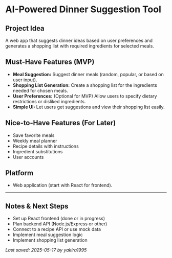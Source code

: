 # AI-Powered Dinner Suggestion Tool

## Project Idea
A web app that suggests dinner ideas based on user preferences and generates a shopping list with required ingredients for selected meals.

## Must-Have Features (MVP)
- **Meal Suggestion:** Suggest dinner meals (random, popular, or based on user input).
- **Shopping List Generation:** Create a shopping list for the ingredients needed for chosen meals.
- **User Preferences:** (Optional for MVP) Allow users to specify dietary restrictions or disliked ingredients.
- **Simple UI:** Let users get suggestions and view their shopping list easily.

## Nice-to-Have Features (For Later)
- Save favorite meals
- Weekly meal planner
- Recipe details with instructions
- Ingredient substitutions
- User accounts

## Platform
- Web application (start with React for frontend).

---

## Notes & Next Steps
- Set up React frontend (done or in progress)
- Plan backend API (Node.js/Express or other)
- Connect to a recipe API or use mock data
- Implement meal suggestion logic
- Implement shopping list generation

_Last saved: 2025-05-17 by yakira1995_